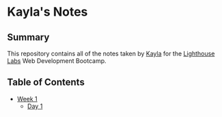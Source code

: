 # Kayla's Notes

## Summary

This repository contains all of the notes taken by [Kayla](https://github.com/keepitclassick) for the [Lighthouse Labs](https://www.lighthouselabs.ca/) Web Development Bootcamp.

## Table of Contents
* [Week 1](/Week_1)
  * [Day 1](/Week_1/Day_1)
